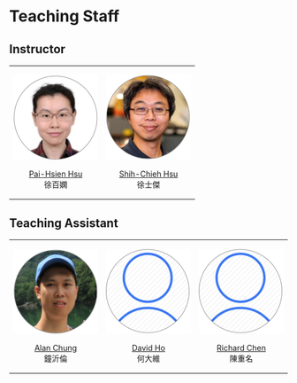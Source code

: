Teaching Staff
============================
 
## Instructor

<table border='0' >
        <tr>
            <td style="text-align:center">

![PHHsu](/images/portrait-PHHsu.png)

<a href="http://phys.site.nthu.edu.tw/p/406-1335-107514,r3581.php?Lang=zh-tw">Pai-Hsien Hsu</a>
<br>
徐百嫻
</td>

<td style="text-align:center">

![SCHsu](/images/portrait-SCHsu.png)

<a href="http://faculty.washington.edu/schsu">Shih-Chieh Hsu</a>
<br>
徐士傑
</td>
        </tr>
</table>


## Teaching Assistant

<table border='0' >
        <tr>
            <td style="text-align:center">

![PHHsu](/images/portrait-Chung.png)

<a href="">Alan Chung</a>
<br>
鐘沂倫
</td>
            
<td style="text-align:center">

![SCHsu](/images/portrait-strawman.png)

<a href="">David Ho</a>
<br>
何大維
</td>

<td style="text-align:center">

![SCHsu](/images/portrait-strawman.png)

<a href="">Richard Chen</a>
<br>
陳重名
</td>
        </tr>
</table>



